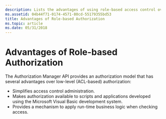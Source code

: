 ```yaml
---
description: Lists the advantages of using role-based access control over using ACL-based access control.
ms.assetid: 04b44f71-0174-4571-80cd-55179355bd53
title: Advantages of Role-based Authorization
ms.topic: article
ms.date: 05/31/2018
---
```


# Advantages of Role-based Authorization

The Authorization Manager API provides an authorization model that has several advantages over low-level (ACL-based) authorization:

-   Simplifies access control administration.
-   Makes authorization available to scripts and applications developed using the Microsoft Visual Basic development system.
-   Provides a mechanism to apply run-time business logic when checking access.

 

 




